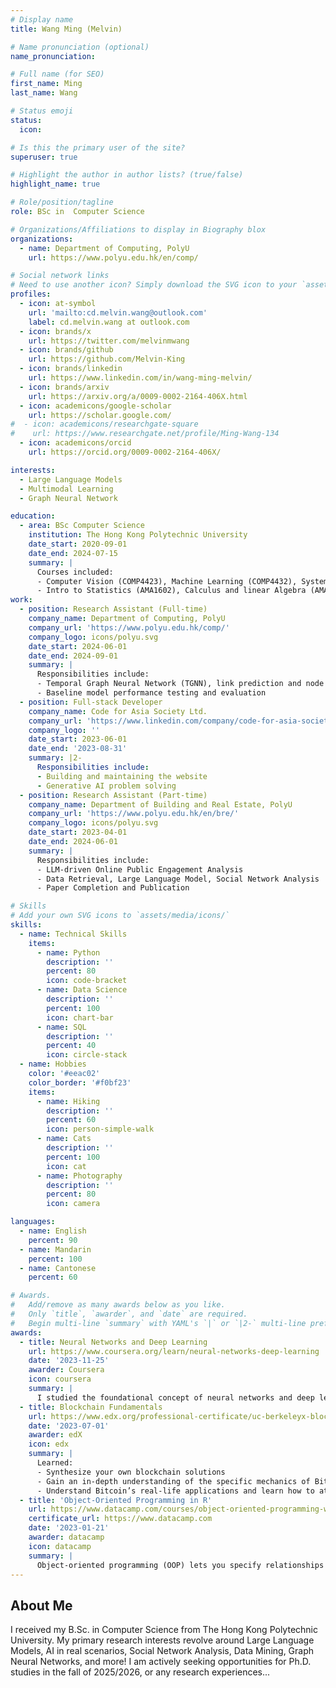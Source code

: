 ```yaml
---
# Display name
title: Wang Ming (Melvin)

# Name pronunciation (optional)
name_pronunciation:

# Full name (for SEO)
first_name: Ming
last_name: Wang

# Status emoji
status:
  icon: 

# Is this the primary user of the site?
superuser: true

# Highlight the author in author lists? (true/false)
highlight_name: true

# Role/position/tagline
role: BSc in  Computer Science

# Organizations/Affiliations to display in Biography blox
organizations:
  - name: Department of Computing, PolyU
    url: https://www.polyu.edu.hk/en/comp/

# Social network links
# Need to use another icon? Simply download the SVG icon to your `assets/media/icons/` folder.
profiles:
  - icon: at-symbol
    url: 'mailto:cd.melvin.wang@outlook.com'
    label: cd.melvin.wang at outlook.com
  - icon: brands/x
    url: https://twitter.com/melvinmwang
  - icon: brands/github
    url: https://github.com/Melvin-King
  - icon: brands/linkedin
    url: https://www.linkedin.com/in/wang-ming-melvin/
  - icon: brands/arxiv
    url: https://arxiv.org/a/0009-0002-2164-406X.html
  - icon: academicons/google-scholar
    url: https://scholar.google.com/
#  - icon: academicons/researchgate-square
#    url: https://www.researchgate.net/profile/Ming-Wang-134
  - icon: academicons/orcid
    url: https://orcid.org/0009-0002-2164-406X/

interests:
  - Large Language Models
  - Multimodal Learning
  - Graph Neural Network

education:
  - area: BSc Computer Science
    institution: The Hong Kong Polytechnic University
    date_start: 2020-09-01
    date_end: 2024-07-15
    summary: |
      Courses included:
      - Computer Vision (COMP4423), Machine Learning (COMP4432), System Programming (COMP3438), Operating Systems (COMP2432), Data Structures (COMP2011) ...
      - Intro to Statistics (AMA1602), Calculus and linear Algebra (AMA1120), Operations Research Methods (AMA3820) ...
work:
  - position: Research Assistant (Full-time)
    company_name: Department of Computing, PolyU
    company_url: 'https://www.polyu.edu.hk/comp/'
    company_logo: icons/polyu.svg
    date_start: 2024-06-01
    date_end: 2024-09-01
    summary: |
      Responsibilities include:
      - Temporal Graph Neural Network (TGNN), link prediction and node classification
      - Baseline model performance testing and evaluation
  - position: Full-stack Developer
    company_name: Code for Asia Society Ltd.
    company_url: 'https://www.linkedin.com/company/code-for-asia-society-ltd/posts/?feedView=all'
    company_logo: ''
    date_start: 2023-06-01
    date_end: '2023-08-31'
    summary: |2-
      Responsibilities include:
      - Building and maintaining the website
      - Generative AI problem solving
  - position: Research Assistant (Part-time)
    company_name: Department of Building and Real Estate, PolyU
    company_url: 'https://www.polyu.edu.hk/en/bre/'
    company_logo: icons/polyu.svg
    date_start: 2023-04-01
    date_end: 2024-06-01
    summary: |
      Responsibilities include:
      - LLM-driven Online Public Engagement Analysis
      - Data Retrieval, Large Language Model, Social Network Analysis
      - Paper Completion and Publication

# Skills
# Add your own SVG icons to `assets/media/icons/`
skills:
  - name: Technical Skills
    items:
      - name: Python
        description: ''
        percent: 80
        icon: code-bracket
      - name: Data Science
        description: ''
        percent: 100
        icon: chart-bar
      - name: SQL
        description: ''
        percent: 40
        icon: circle-stack
  - name: Hobbies
    color: '#eeac02'
    color_border: '#f0bf23'
    items:
      - name: Hiking
        description: ''
        percent: 60
        icon: person-simple-walk
      - name: Cats
        description: ''
        percent: 100
        icon: cat
      - name: Photography
        description: ''
        percent: 80
        icon: camera

languages:
  - name: English
    percent: 90
  - name: Mandarin
    percent: 100
  - name: Cantonese
    percent: 60

# Awards.
#   Add/remove as many awards below as you like.
#   Only `title`, `awarder`, and `date` are required.
#   Begin multi-line `summary` with YAML's `|` or `|2-` multi-line prefix and indent 2 spaces below.
awards:
  - title: Neural Networks and Deep Learning
    url: https://www.coursera.org/learn/neural-networks-deep-learning
    date: '2023-11-25'
    awarder: Coursera
    icon: coursera
    summary: |
      I studied the foundational concept of neural networks and deep learning. By the end, I was familiar with the significant technological trends driving the rise of deep learning; build, train, and apply fully connected deep neural networks; implement efficient (vectorized) neural networks; identify key parameters in a neural network’s architecture; and apply deep learning to your own applications.
  - title: Blockchain Fundamentals
    url: https://www.edx.org/professional-certificate/uc-berkeleyx-blockchain-fundamentals
    date: '2023-07-01'
    awarder: edX
    icon: edx
    summary: |
      Learned:
      - Synthesize your own blockchain solutions
      - Gain an in-depth understanding of the specific mechanics of Bitcoin
      - Understand Bitcoin’s real-life applications and learn how to attack and destroy Bitcoin, Ethereum, smart contracts and Dapps, and alternatives to Bitcoin’s Proof-of-Work consensus algorithm
  - title: 'Object-Oriented Programming in R'
    url: https://www.datacamp.com/courses/object-oriented-programming-with-s3-and-r6-in-r
    certificate_url: https://www.datacamp.com
    date: '2023-01-21'
    awarder: datacamp
    icon: datacamp
    summary: |
      Object-oriented programming (OOP) lets you specify relationships between functions and the objects that they can act on, helping you manage complexity in your code. This is an intermediate level course, providing an introduction to OOP, using the S3 and R6 systems. S3 is a great day-to-day R programming tool that simplifies some of the functions that you write. R6 is especially useful for industry-specific analyses, working with web APIs, and building GUIs.
---
```


## About Me

I received my B.Sc. in Computer Science from The Hong Kong Polytechnic University. My primary research interests revolve around Large Language Models, AI in real scenarios, Social Network Analysis, Data Mining, Graph Neural Networks, and more! 
I am actively seeking opportunities for Ph.D. studies in the fall of 2025/2026, or any research experiences...
